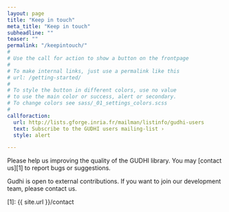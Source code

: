 ```yaml
---
layout: page
title: "Keep in touch"
meta_title: "Keep in touch"
subheadline: ""
teaser: ""
permalink: "/keepintouch/"
#
# Use the call for action to show a button on the frontpage
#
# To make internal links, just use a permalink like this
# url: /getting-started/
#
# To style the button in different colors, use no value
# to use the main color or success, alert or secondary.
# To change colors see sass/_01_settings_colors.scss
#
callforaction:
  url: http://lists.gforge.inria.fr/mailman/listinfo/gudhi-users
  text: Subscribe to the GUDHI users mailing-list ›
  style: alert

---
```


Please help us improving the quality of the GUDHI library. You may [contact us][1] to report bugs or suggestions.

Gudhi is open to external contributions. If you want to join our development team, please contact us. 

 [1]: {{ site.url }}/contact


